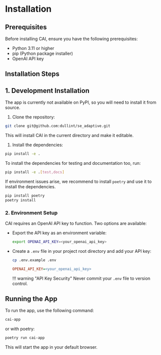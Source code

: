 # Installation

## Prerequisites

Before installing CAI, ensure you have the following prerequisites:

- Python 3.11 or higher
- pip (Python package installer)
- OpenAI API key

## Installation Steps

## 1. Development Installation

The app is currently not available on PyPI, so you will need to install it from source.

1. Clone the repository:

```bash
git clone git@github.com:dullint/se_adaptive.git
```

This will install CAI in the current directory and make it editable.

1. Install the dependencies:

```bash
pip install -e .
```

To install the dependencies for testing and documentation too, run:

```bash
pip install -e .[test,docs]
```

If environment issues arise, we recommend to install `poetry` and use it to install the dependencies.

```bash
pip install poetry
poetry install
```

### 2. Environment Setup

CAI requires an OpenAI API key to function. Two options are available:

- Export the API key as an environment variable:

  ```bash
  export OPENAI_API_KEY=<your_openai_api_key>
  ```

- Create a `.env` file in your project root directory and add your API key:

  ```bash
  cp .env.example .env
  ```

  ```ini title=".env"
  OPENAI_API_KEY=<your_openai_api_key>
  ```

  !!! warning "API Key Security"
  Never commit your `.env` file to version control.

## Running the App

To run the app, use the following command:

```bash
cai-app
```

or with poetry:

```bash
poetry run cai-app
```

This will start the app in your default browser.
